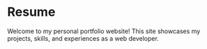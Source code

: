 # Resume
Welcome to my personal portfolio website! This site showcases my projects, skills, and experiences as a web developer. 
